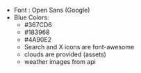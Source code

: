  - Font : Open Sans (Google)
 - Blue Colors:
   - #367CD6
   - #183968
   - #4A90E2
   - Search and X icons are font-awesome
   - clouds are provided (assets)
   - weather images from api
  